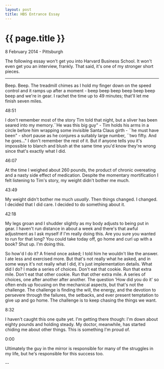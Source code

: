 ```yaml
---
layout: post
title: HBS Entrance Essay
---
```


{{ page.title }}
================

8 February 2014 - Pittsburgh

The following essay won't get you into Harvard Business School. It won't even
get you an interview, frankly. That said, it's one of my stronger short pieces.

<hr />
Beep. Beep. The treadmill chimes as I hold my finger down on the speed control
and it ramps up after a moment - beep beep beep beep beep beep beep and we're
in gear. I rachet the time up to 49 minutes; that'll let me finish seven miles.

48:51

I don't remember most of the story Tim told that night, but a sliver has
been seared into my memory.\`\`He was this big guy" - Tim holds his arms in a
circle before him wrapping some invisible Santa Claus girth - \`\`he must have
been" - short pause as he conjures a suitably large number, \`\`two fifty. And he
goes..." I don't remember the rest of it. But if anyone tells you it's
impossible to blanch and blush at the same time you'd know they're wrong since
that's exactly what I did.

46:07

At the time I weighed about 260 pounds, the product of chronic overeating and a
nasty side effect of medication. Despite the momentary mortification I felt
listening to Tim's story, my weight didn't bother me much.

43:49

My weight didn't bother me much *usually*. Then things changed. I changed. I
decided that I did care. I decided to do something about it.

42:18

My legs groan and I shudder slightly as my body adjusts to being put in gear. I
haven't run distance in about a week and there's that awful adjustment as I ask
myself if I'm really doing this. Are you sure you wanted to run for that long?
You could take today off, go home and curl up with a book? Shut up. I'm doing
this.

So how'd I do it? A friend once asked; I told him he wouldn't like the answer.
I ate less and exercised more. But that's not really what he asked, and in some
ways it's not really what I did, it's just implementation details. What did I
do? I made a series of choices. Don't eat that cookie. Run that extra mile.
Don't eat that other cookie. Run that other extra mile. A series of choices,
one after another after another. The question 'How did you do it' so often ends
up focusing on the mechanical aspects, but that's not the challenge. The
challenge is finding the will, the energy, and the devotion to persevere through
the failures, the setbacks, and ever present temptation to give up and go home.
The challenge is to keep chasing the things we want.

8:32

I haven't caught this one quite yet. I'm getting there though: I'm down about
eighty pounds and holding steady. My doctor, meanwhile, has started chiding me
about other things. This is something I'm proud of.

0:00

Ultimately the guy in the mirror is responsible for many of the struggles in my
life, but he's responsible for this success too.

--
